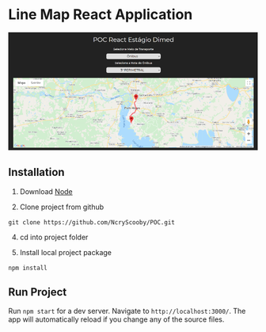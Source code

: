 # Line Map React Application

![Screenshot](img/POCimg.png)

## Installation

1. Download [Node](https://nodejs.org/pt-br/download/)

2. Clone project from github
````
git clone https://github.com/NcryScooby/POC.git
````
4. cd into project folder

6. Install local project package
````
npm install
````

## Run Project

Run `npm start` for a dev server. Navigate to `http://localhost:3000/`. The app will automatically reload if you change any of the source files.

